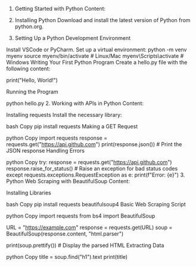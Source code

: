 1. Getting Started with Python
Content:

1. Installing Python
Download and install the latest version of Python from python.org.

2. Setting Up a Python Development Environment

Install VSCode or PyCharm.
Set up a virtual environment:
python -m venv myenv
source myenv/bin/activate  # Linux/Mac
myenv\Scripts\activate     # Windows
Writing Your First Python Program
Create a hello.py file with the following content:

print("Hello, World!")

Running the Program

python hello.py
2. Working with APIs in Python
Content:

Installing requests
Install the necessary library:

bash
Copy
pip install requests
Making a GET Request

python
Copy
import requests
response = requests.get("https://api.github.com")
print(response.json())  # Print the JSON response
Handling Errors

python
Copy
try:
    response = requests.get("https://api.github.com")
    response.raise_for_status()  # Raise an exception for bad status codes
except requests.exceptions.RequestException as e:
    print(f"Error: {e}")
3. Python Web Scraping with BeautifulSoup
Content:

Installing Libraries

bash
Copy
pip install requests beautifulsoup4
Basic Web Scraping Script

python
Copy
import requests
from bs4 import BeautifulSoup

URL = "https://example.com"
response = requests.get(URL)
soup = BeautifulSoup(response.content, "html.parser")

print(soup.prettify())  # Display the parsed HTML
Extracting Data

python
Copy
title = soup.find("h1").text
print(title)
